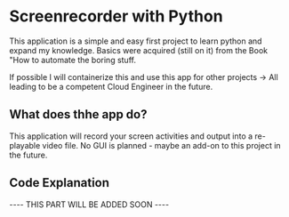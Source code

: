 # Screenrecorder with Python
This application is a simple and easy first project to learn python and expand my knowledge. Basics were acquired (still on it) from the Book "How to automate the boring stuff.

If possible I will containerize this and use this app for other projects -> All leading to be a competent Cloud Engineer in the future.

## What does thhe app do?
This application will record your screen activities and output into a re-playable video file. No GUI is planned - maybe an add-on to this project in the future.

## Code Explanation
---- THIS PART WILL BE ADDED SOON ----